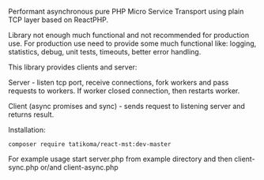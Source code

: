 Performant asynchronous pure PHP Micro Service Transport using plain TCP layer based on ReactPHP.

Library not enough much functional and not recommended for production use. For production use need to provide some much functional like: logging, statistics, debug, unit tests, timeouts, better error handling.

This library provides clients and server:

Server - listen tcp port, receive connections, fork workers and pass requests to workers. If worker closed connection, then restarts worker.

Client (async promises and sync) - sends request to listening server and returns result.

Installation:
```
composer require tatikoma/react-mst:dev-master
```

For example usage start server.php from example directory and then client-sync.php or/and client-async.php
